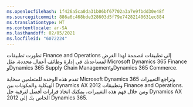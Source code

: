 ```yaml
---
ms.openlocfilehash: 1f426a5ca0da31b06bf67702a3a7e9fbdd30e48f
ms.sourcegitcommit: 886a6c468bde328603d5f79e74282140631ec884
ms.translationtype: HT
ms.contentlocale: ar-SA
ms.lasthandoff: 02/05/2021
ms.locfileid: "6072224"
---
```

تطورت تطبيقات Finance and Operations إلى تطبيقات مُصممة لهذا الغرض لمساعدتك في إدارة وظائف أعمال محددة، مثل Microsoft Dynamics 365 Finance وDynamics 365 Supply Chain ManagementوDynamics 365 Commerce. 

تقدم هذه الوحدة للمتعلمين سحابة Microsoft Dynamics 365 وتراجع التغييرات الهيكلية والمكونات بين Dynamics AX 2012 وتطبيقات Finance and Operations. ومن خلال فهم هذه التغييرات، يمكنك اتخاذ قرارات أفضل لترقية حل Dynamics AX 2012 الخاص بك إلى Dynamics 365. 

